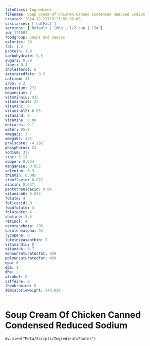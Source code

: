 ```yaml
---
fileClass: Ingredient
filename: Soup Cream Of Chicken Canned Condensed Reduced Sodium
created: 2024-12-21T19:27:02-06:00
cssclasses: ['nutFact']
servings: ['Default | 100g','1/2 cup | 124']
id: 171602
foodgroup: Soups and Sauces
calories: 58
fat: 1.3
protein: 1.8
carbohydrate: 9.5
sugars: 0.39
fiber: 0.4
cholesterol: 6
saturatedfats: 0.5
calcium: 11
iron: 0.2
potassium: 272
magnesium: 2
vitaminaiu: 432
vitaminarae: 25
vitaminc: 0
vitaminb12: 0.05
vitamind: 0
vitamine: 0.08
netcarbs: 9.1
water: 85.8
omega3s: 3
omega6s: 232
pralscore: -4.202
phosphorus: 23
sodium: 357
zinc: 0.13
copper: 0.034
manganese: 0.055
selenium: 6.3
thiamin: 0.005
riboflavin: 0.022
niacin: 0.637
pantothenicacid: 0.04
vitaminb6: 0.012
folate: 4
folicacid: 0
foodfolate: 4
folatedfe: 4
choline: 8.5
retinol: 4
carotenebeta: 205
carotenealpha: 94
lycopene: 0
luteinzeaxanthin: 7
vitamindiu: 0
vitamink: 0.7
monounsaturatedfat: 400
polyunsaturatedfat: 400
epa: 0
dpa: 1
dha: 2
alcohol: 0
caffeine: 0
theobromine: 0
200calorieweight: 344.828
---
```


# Soup Cream Of Chicken Canned Condensed Reduced Sodium

```dataviewjs
dv.view("Meta/Scripts/IngredientsFooter")
```